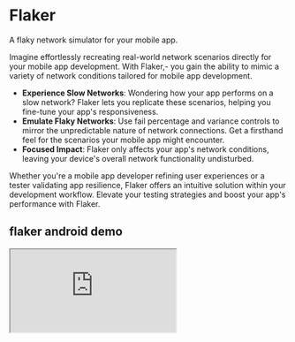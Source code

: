 # Flaker

A flaky network simulator for your mobile app.

Imagine effortlessly recreating real-world network scenarios directly for your mobile app development. With Flaker,-  you gain the ability to mimic a variety of network conditions tailored for mobile app development.

- **Experience Slow Networks**: Wondering how your app performs on a slow network? Flaker lets you replicate these scenarios, helping you fine-tune your app's responsiveness.
- **Emulate Flaky Networks**: Use fail percentage and variance controls to mirror the unpredictable nature of network connections. Get a firsthand feel for the scenarios your mobile app might encounter.
- **Focused Impact**: Flaker only affects your app's network conditions, leaving your device's overall network functionality undisturbed.

Whether you're a mobile app developer refining user experiences or a tester validating app resilience, Flaker offers an intuitive solution within your development workflow. Elevate your testing strategies and boost your app's performance with Flaker.

## flaker android demo

<iframe src="https://github.com/RotBolt/Flaker/assets/24780524/3d00e644-0f47-4755-8402-74001fa96a2c"></iframe>
